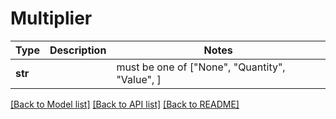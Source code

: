 # Multiplier

Type | Description | Notes
------------- | ------------- | -------------
**str** |  |  must be one of ["None", "Quantity", "Value", ]

[[Back to Model list]](../README.md#documentation-for-models) [[Back to API list]](../README.md#documentation-for-api-endpoints) [[Back to README]](../README.md)

